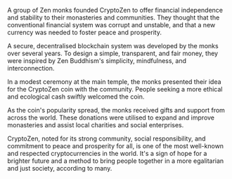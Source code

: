 A group of Zen monks founded CryptoZen to offer financial independence and stability to their monasteries and communities. They thought that the conventional financial system was corrupt and unstable, and that a new currency was needed to foster peace and prosperity.

A secure, decentralised blockchain system was developed by the monks over several years. To design a simple, transparent, and fair money, they were inspired by Zen Buddhism's simplicity, mindfulness, and interconnection.

In a modest ceremony at the main temple, the monks presented their idea for the CryptoZen coin with the community. People seeking a more ethical and ecological cash swiftly welcomed the coin.

As the coin's popularity spread, the monks received gifts and support from across the world. These donations were utilised to expand and improve monasteries and assist local charities and social enterprises.

CryptoZen, noted for its strong community, social responsibility, and commitment to peace and prosperity for all, is one of the most well-known and respected cryptocurrencies in the world. It's a sign of hope for a brighter future and a method to bring people together in a more egalitarian and just society, according to many.